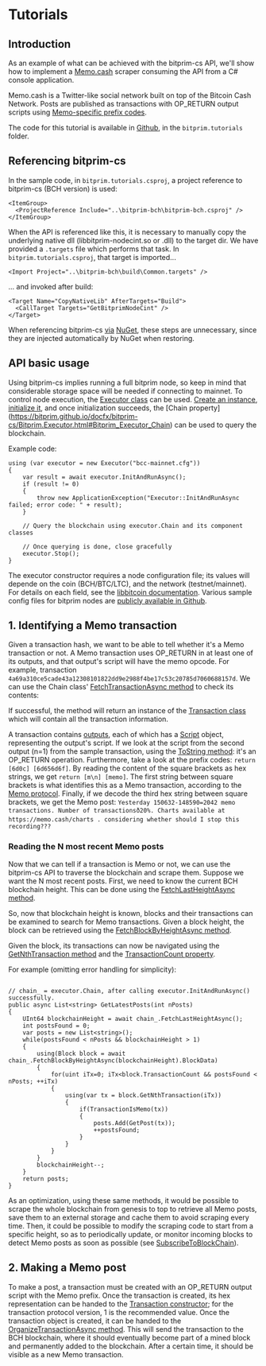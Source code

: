 # Tutorials

## Introduction

As an example of what can be achieved with the bitprim-cs API, we'll show how to implement a [Memo.cash](https://memo.cash/)
scraper consuming the API from a C# console application.

Memo.cash is a Twitter-like social network built on top of the Bitcoin Cash Network. Posts are published as transactions with OP_RETURN
output scripts using [Memo-specific prefix codes](https://memo.cash/protocol).

The code for this tutorial is available in [Github](https://github.com/bitprim/bitprim-cs.git), in the `bitprim.tutorials` folder.

## Referencing bitprim-cs

In the sample code, in `bitprim.tutorials.csproj`, a project reference to bitprim-cs (BCH version) is used:

```
<ItemGroup>
  <ProjectReference Include="..\bitprim-bch\bitprim-bch.csproj" />
</ItemGroup>
```

When the API is referenced like this, it is necessary to manually copy the underlying native dll (libbitprim-nodecint.so or .dll) to the target dir.
We have provided a `.targets` file which performs that task. In `bitprim.tutorials.csproj`, that target is imported...

```
<Import Project="..\bitprim-bch\build\Common.targets" />
```

... and invoked after build:

```
<Target Name="CopyNativeLib" AfterTargets="Build">
  <CallTarget Targets="GetBitprimNodeCint" />
</Target>
```

When referencing bitprim-cs [via](https://www.nuget.org/packages/bitprim-bch) [NuGet](https://www.nuget.org/packages/bitprim-btc), these steps are unnecessary, since they are injected automatically by NuGet when restoring.

## API basic usage

Using bitprim-cs implies running a full bitprim node, so keep in mind that considerable storage space will be needed if connecting to mainnet.
To control node execution, the [Executor class](https://bitprim.github.io/docfx/bitprim-cs/Bitprim.Executor.html) can be used. [Create an instance](https://bitprim.github.io/docfx/bitprim-cs/Bitprim.Executor.html#constructors), [initialize it](https://bitprim.github.io/docfx/bitprim-cs/Bitprim.Executor.html#Bitprim_Executor_InitAndRunAsync), and once initialization succeeds, the 
[Chain property] (https://bitprim.github.io/docfx/bitprim-cs/Bitprim.Executor.html#Bitprim_Executor_Chain) can be used to query the blockchain.

Example code:

```
using (var executor = new Executor("bcc-mainnet.cfg"))
{
    var result = await executor.InitAndRunAsync();
    if (result != 0)
    {
        throw new ApplicationException("Executor::InitAndRunAsync failed; error code: " + result);
    }
    
    // Query the blockchain using executor.Chain and its component classes

    // Once querying is done, close gracefully
    executor.Stop();
}
```

The executor constructor requires a node configuration file; its values will depende on the coin (BCH/BTC/LTC), and the network (testnet/mainnet).
For details on each field, see the [libbitcoin documentation](https://github.com/libbitcoin/libbitcoin-server/wiki/Log-Settings).
Various sample config files for bitprim nodes are [publicly available in Github](https://github.com/bitprim/bitprim-config). 

## 1. Identifying a Memo transaction

Given a transaction hash, we want to be able to tell whether it's a Memo transaction or not. A Memo transaction uses
OP_RETURN in at least one of its outputs, and that output's script will have the memo opcode. For example,
transaction `4a69a310ce5cade43a12308101822dd9e2988f4be17c53c20785d7060688157d`.
We can use the Chain class' [FetchTransactionAsync method](https://bitprim.github.io/docfx/bitprim-cs/Bitprim.Chain.html#Bitprim_Chain_FetchTransactionAsync_System_Byte___System_Boolean_) to check its contents:

If successful, the method will return an instance of the [Transaction class](https://bitprim.github.io/docfx/bitprim-cs/Bitprim.Transaction.html)
which will contain all the transaction information. 

A transaction contains [outputs](https://bitprim.github.io/docfx/bitprim-cs/Bitprim.Output.html), each of which has a [Script](https://bitprim.github.io/docfx/bitprim-cs/Bitprim.Script.html) object, representing the output's script.
If we look at the script from the second output (n=1) from the sample transaction,
using the [ToString method](https://bitprim.github.io/docfx/bitprim-cs/Bitprim.Script.html#Bitprim_Script_ToString_UInt32_):
it's an OP_RETURN operation. Furthermore, take a look at the prefix codes: `return [6d0c] [6d656d6f]`.
By reading the content of the square brackets as hex strings, we get `return [m\n] [memo]`. The first
string between square brackets is what identifies this as a Memo transaction, according to the [Memo protocol](https://memo.cash/protocol).
Finally, if we decode the third hex string between square brackets, we get the Memo post: `Yesterday 150632-148590=2042 memo transactions. Number of transactionsð20%. Charts available at https://memo.cash/charts . considering whether should I stop this recording???`

### Reading the N most recent Memo posts

Now that we can tell if a transaction is Memo or not, we can use the bitprim-cs API to traverse the blockchain and scrape them.
Suppose we want the N most recent posts. First, we need to know the current BCH blockchain height. This can be done using the
[FetchLastHeightAsync method](https://bitprim.github.io/docfx/bitprim-cs/Bitprim.Chain.html#Bitprim_Chain_FetchLastHeightAsync).

So, now that blockchain height is known, blocks and their transactions can be examined to search for Memo transactions. Given a block height, the block can be retrieved using the [FetchBlockByHeightAsync method](https://bitprim.github.io/docfx/bitprim-cs/Bitprim.Chain.html#Bitprim_Chain_FetchBlockByHeightAsync_UInt64_).

Given the block, its transactions can now be navigated using the [GetNthTransaction method](https://bitprim.github.io/docfx/bitprim-cs/Bitprim.Block.html#Bitprim_Block_GetNthTransaction_UInt64_) and the
[TransactionCount property](https://bitprim.github.io/docfx/bitprim-cs/Bitprim.Block.html#Bitprim_Block_TransactionCount).

For example (omitting error handling for simplicity):

```

// chain_ = executor.Chain, after calling executor.InitAndRunAsync() successfully.
public async List<string> GetLatestPosts(int nPosts)
{
    UInt64 blockchainHeight = await chain_.FetchLastHeightAsync();
    int postsFound = 0;
    var posts = new List<string>();
    while(postsFound < nPosts && blockchainHeight > 1)
    {
        using(Block block = await chain_.FetchBlockByHeightAsync(blockchainHeight).BlockData)
        {
            for(uint iTx=0; iTx<block.TransactionCount && postsFound < nPosts; ++iTx)
            {
                using(var tx = block.GetNthTransaction(iTx))
                {
                    if(TransactionIsMemo(tx))
                    {
                        posts.Add(GetPost(tx));
                        ++postsFound;
                    }
                }
            }
        }
        blockchainHeight--;
    }
    return posts;
}
```

As an optimization, using these same methods, it would be possible to scrape the whole blockchain from genesis to top to retrieve all Memo posts,
save them to an external storage and cache them to avoid scraping every time. Then, it could be possible to modify the scraping code to start from
a specific height, so as to periodically update, or monitor incoming blocks to detect Memo posts as soon as possible (see
[SubscribeToBlockChain](https://bitprim.github.io/docfx/bitprim-cs/Bitprim.Executor.html#Bitprim_Executor_SubscribeToBlockChain_Bitprim_Executor_BlockHandler_)). 

## 2. Making a Memo post

To make a post, a transaction must be created with an OP_RETURN output script with the Memo prefix. Once the transaction is created, its hex representation can be handed to the [Transaction constructor](https://bitprim.github.io/docfx/bitprim-cs/Bitprim.Transaction.html#Bitprim_Transaction__ctor_UInt32_System_String_); for the transaction protocol version,
1 is the recommended value. Once the transaction object is created, it can be handed to the 
 [OrganizeTransactionAsync method](https://bitprim.github.io/docfx/bitprim-cs/Bitprim.Chain.html#Bitprim_Chain_OrganizeTransactionAsync_Bitprim_Transaction_). This will send the transaction to the BCH blockchain, where it should eventually become part of a mined block and permanently added to the blockchain. After a certain time, it should be visible as a new Memo transaction.
